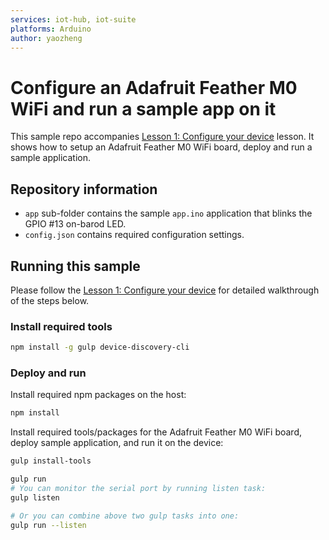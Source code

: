 ```yaml
---
services: iot-hub, iot-suite
platforms: Arduino
author: yaozheng
---
```


# Configure an Adafruit Feather M0 WiFi and run a sample app on it
This sample repo accompanies [Lesson 1: Configure your device](https://docs.microsoft.com/en-us/azure/iot-hub/iot-hub-adafruit-feather-m0-wifi-kit-arduino-lesson1-configure-your-device) lesson. It shows how to setup an Adafruit Feather M0 WiFi board, deploy and run a sample application.

## Repository information
- `app` sub-folder contains the sample `app.ino` application that blinks the GPIO #13 on-barod LED.
- `config.json` contains required configuration settings.

## Running this sample
Please follow the [Lesson 1: Configure your device](https://docs.microsoft.com/en-us/azure/iot-hub/iot-hub-adafruit-feather-m0-wifi-kit-arduino-lesson1-configure-your-device) for detailed walkthrough of the steps below.

### Install required tools

```bash
npm install -g gulp device-discovery-cli
```

### Deploy and run

Install required npm packages on the host:

```bash
npm install
```

Install required tools/packages for the  Adafruit Feather M0 WiFi board, deploy sample application, and run it on the device:

```bash
gulp install-tools

gulp run
# You can monitor the serial port by running listen task:
gulp listen

# Or you can combine above two gulp tasks into one:
gulp run --listen
```
